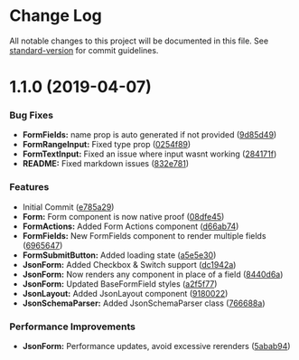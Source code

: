 # Change Log

All notable changes to this project will be documented in this file. See [standard-version](https://github.com/conventional-changelog/standard-version) for commit guidelines.

# 1.1.0 (2019-04-07)


### Bug Fixes

* **FormFields:** name prop is auto generated if not provided ([9d85d49](https://github.com/BlueBaseJS/plugin-json-schema-components/commit/9d85d49))
* **FormRangeInput:** Fixed type prop ([0254f89](https://github.com/BlueBaseJS/plugin-json-schema-components/commit/0254f89))
* **FormTextInput:** Fixed an issue where input wasnt working ([284171f](https://github.com/BlueBaseJS/plugin-json-schema-components/commit/284171f))
* **README:** Fixed markdown issues ([832e781](https://github.com/BlueBaseJS/plugin-json-schema-components/commit/832e781))


### Features

* Initial Commit ([e785a29](https://github.com/BlueBaseJS/plugin-json-schema-components/commit/e785a29))
* **Form:** Form component is now native proof ([08dfe45](https://github.com/BlueBaseJS/plugin-json-schema-components/commit/08dfe45))
* **FormActions:** Added Form Actions component ([d66ab74](https://github.com/BlueBaseJS/plugin-json-schema-components/commit/d66ab74))
* **FormFields:** New FormFields component to render multiple fields ([6965647](https://github.com/BlueBaseJS/plugin-json-schema-components/commit/6965647))
* **FormSubmitButton:** Added loading state ([a5e5e30](https://github.com/BlueBaseJS/plugin-json-schema-components/commit/a5e5e30))
* **JsonForm:** Added Checkbox & Switch support ([dc1942a](https://github.com/BlueBaseJS/plugin-json-schema-components/commit/dc1942a))
* **JsonForm:** Now renders any component in place of a field ([8440d6a](https://github.com/BlueBaseJS/plugin-json-schema-components/commit/8440d6a))
* **JsonForm:** Updated BaseFormField styles ([a2f5f77](https://github.com/BlueBaseJS/plugin-json-schema-components/commit/a2f5f77))
* **JsonLayout:** Added JsonLayout component ([9180022](https://github.com/BlueBaseJS/plugin-json-schema-components/commit/9180022))
* **JsonSchemaParser:** Added JsonSchemaParser class ([766688a](https://github.com/BlueBaseJS/plugin-json-schema-components/commit/766688a))


### Performance Improvements

* **JsonForm:** Performance updates, avoid excessive rerenders ([5abab94](https://github.com/BlueBaseJS/plugin-json-schema-components/commit/5abab94))
